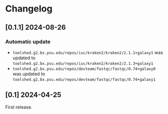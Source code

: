 # Changelog

## [0.1.1] 2024-08-26

### Automatic update
- `toolshed.g2.bx.psu.edu/repos/iuc/kraken2/kraken2/2.1.1+galaxy1` was updated to `toolshed.g2.bx.psu.edu/repos/iuc/kraken2/kraken2/2.1.3+galaxy1`
- `toolshed.g2.bx.psu.edu/repos/devteam/fastqc/fastqc/0.74+galaxy0` was updated to `toolshed.g2.bx.psu.edu/repos/devteam/fastqc/fastqc/0.74+galaxy1`

## [0.1] 2024-04-25

First release.
